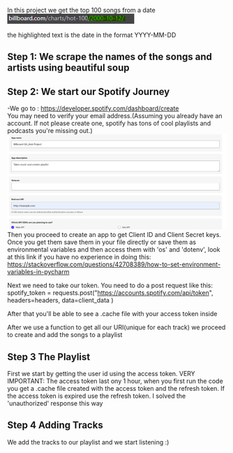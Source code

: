 In this project we get the top 100 songs from
a date
![img.png](img.png)

the highlighted text is the date in the format YYYY-MM-DD


Step 1: We scrape the names of the songs and artists using beautiful soup
-

Step 2: We start our Spotify Journey 
-
-We go to : https://developer.spotify.com/dashboard/create             
You may need to verify your email address.(Assuming you already have an account. If not please create one, spotify has tons of cool playlists and podcasts you're missing out.)
![img_1.png](img_1.png)
Then you proceed to create an app to get  Client ID and Client Secret keys.
Once you get them save them in your file directly or save them as environmental variables and then access them with 'os' and 'dotenv', look at this link if you have no experience in doing this: https://stackoverflow.com/questions/42708389/how-to-set-environment-variables-in-pycharm

Next we need to take our token. You need to do a post request like this: 
spotify_token = requests.post("https://accounts.spotify.com/api/token",
                              headers=headers,
                              data=client_data
                              )



After that you'll be able to see a .cache file with your access token inside


After we use a function to get all our URI(unique for each track) we proceed to create and add the songs to a playlist

Step 3 The Playlist
-
First we start by getting the user id using the access token. VERY IMPORTANT: The access token last ony 1 hour, when you first run the code you get a .cache file created with the access token and the refresh token. If the access token is expired use the refresh token. I solved the 'unauthorized' response this way 

Step 4 Adding Tracks
-
We add the tracks to our playlist and we start listening :) 
